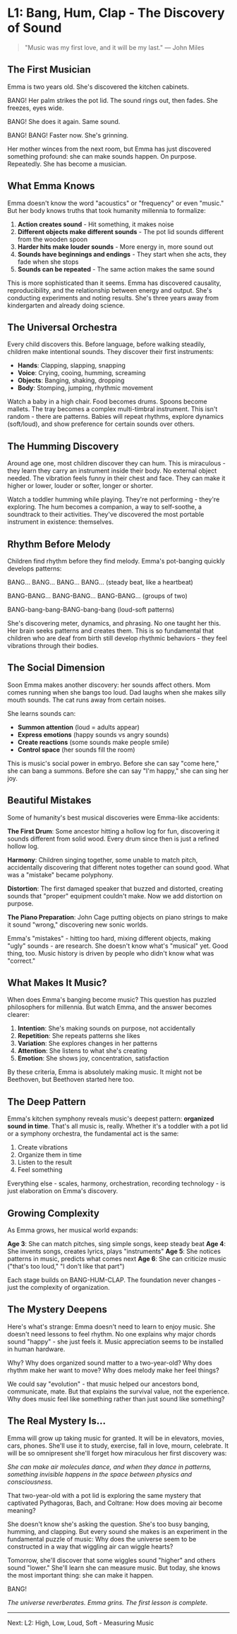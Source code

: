 # L1: Bang, Hum, Clap - The Discovery of Sound

> "Music was my first love, and it will be my last."
> — John Miles

## The First Musician

Emma is two years old. She's discovered the kitchen cabinets.

BANG! Her palm strikes the pot lid. The sound rings out, then fades. She freezes, eyes wide. 

BANG! She does it again. Same sound. 

BANG! BANG! Faster now. She's grinning.

Her mother winces from the next room, but Emma has just discovered something profound: she can make sounds happen. On purpose. Repeatedly. She has become a musician.

## What Emma Knows

Emma doesn't know the word "acoustics" or "frequency" or even "music." But her body knows truths that took humanity millennia to formalize:

1. **Action creates sound** - Hit something, it makes noise
2. **Different objects make different sounds** - The pot lid sounds different from the wooden spoon
3. **Harder hits make louder sounds** - More energy in, more sound out
4. **Sounds have beginnings and endings** - They start when she acts, they fade when she stops
5. **Sounds can be repeated** - The same action makes the same sound

This is more sophisticated than it seems. Emma has discovered causality, reproducibility, and the relationship between energy and output. She's conducting experiments and noting results. She's three years away from kindergarten and already doing science.

## The Universal Orchestra

Every child discovers this. Before language, before walking steadily, children make intentional sounds. They discover their first instruments:

- **Hands**: Clapping, slapping, snapping
- **Voice**: Crying, cooing, humming, screaming
- **Objects**: Banging, shaking, dropping
- **Body**: Stomping, jumping, rhythmic movement

Watch a baby in a high chair. Food becomes drums. Spoons become mallets. The tray becomes a complex multi-timbral instrument. This isn't random - there are patterns. Babies will repeat rhythms, explore dynamics (soft/loud), and show preference for certain sounds over others.

## The Humming Discovery

Around age one, most children discover they can hum. This is miraculous - they learn they carry an instrument inside their body. No external object needed. The vibration feels funny in their chest and face. They can make it higher or lower, louder or softer, longer or shorter.

Watch a toddler humming while playing. They're not performing - they're exploring. The hum becomes a companion, a way to self-soothe, a soundtrack to their activities. They've discovered the most portable instrument in existence: themselves.

## Rhythm Before Melody

Children find rhythm before they find melody. Emma's pot-banging quickly develops patterns:

BANG... BANG... BANG... BANG...
(steady beat, like a heartbeat)

BANG-BANG... BANG-BANG... BANG-BANG...
(groups of two)

BANG-bang-bang-BANG-bang-bang
(loud-soft patterns)

She's discovering meter, dynamics, and phrasing. No one taught her this. Her brain seeks patterns and creates them. This is so fundamental that children who are deaf from birth still develop rhythmic behaviors - they feel vibrations through their bodies.

## The Social Dimension

Soon Emma makes another discovery: her sounds affect others. Mom comes running when she bangs too loud. Dad laughs when she makes silly mouth sounds. The cat runs away from certain noises.

She learns sounds can:
- **Summon attention** (loud = adults appear)
- **Express emotions** (happy sounds vs angry sounds)
- **Create reactions** (some sounds make people smile)
- **Control space** (her sounds fill the room)

This is music's social power in embryo. Before she can say "come here," she can bang a summons. Before she can say "I'm happy," she can sing her joy.

## Beautiful Mistakes

Some of humanity's best musical discoveries were Emma-like accidents:

**The First Drum**: Some ancestor hitting a hollow log for fun, discovering it sounds different from solid wood. Every drum since then is just a refined hollow log.

**Harmony**: Children singing together, some unable to match pitch, accidentally discovering that different notes together can sound good. What was a "mistake" became polyphony.

**Distortion**: The first damaged speaker that buzzed and distorted, creating sounds that "proper" equipment couldn't make. Now we add distortion on purpose.

**The Piano Preparation**: John Cage putting objects on piano strings to make it sound "wrong," discovering new sonic worlds.

Emma's "mistakes" - hitting too hard, mixing different objects, making "ugly" sounds - are research. She doesn't know what's "musical" yet. Good thing, too. Music history is driven by people who didn't know what was "correct."

## What Makes It Music?

When does Emma's banging become music? This question has puzzled philosophers for millennia. But watch Emma, and the answer becomes clearer:

1. **Intention**: She's making sounds on purpose, not accidentally
2. **Repetition**: She repeats patterns she likes
3. **Variation**: She explores changes in her patterns
4. **Attention**: She listens to what she's creating
5. **Emotion**: She shows joy, concentration, satisfaction

By these criteria, Emma is absolutely making music. It might not be Beethoven, but Beethoven started here too.

## The Deep Pattern

Emma's kitchen symphony reveals music's deepest pattern: **organized sound in time**. That's all music is, really. Whether it's a toddler with a pot lid or a symphony orchestra, the fundamental act is the same:

1. Create vibrations
2. Organize them in time
3. Listen to the result
4. Feel something

Everything else - scales, harmony, orchestration, recording technology - is just elaboration on Emma's discovery.

## Growing Complexity

As Emma grows, her musical world expands:

**Age 3**: She can match pitches, sing simple songs, keep steady beat
**Age 4**: She invents songs, creates lyrics, plays "instruments" 
**Age 5**: She notices patterns in music, predicts what comes next
**Age 6**: She can criticize music ("that's too loud," "I don't like that part")

Each stage builds on BANG-HUM-CLAP. The foundation never changes - just the complexity of organization.

## The Mystery Deepens

Here's what's strange: Emma doesn't need to learn to enjoy music. She doesn't need lessons to feel rhythm. No one explains why major chords sound "happy" - she just feels it. Music appreciation seems to be installed in human hardware.

Why? Why does organized sound matter to a two-year-old? Why does rhythm make her want to move? Why does melody make her feel things?

We could say "evolution" - that music helped our ancestors bond, communicate, mate. But that explains the survival value, not the experience. Why does music feel like something rather than just sound like something?

## The Real Mystery Is...

Emma will grow up taking music for granted. It will be in elevators, movies, cars, phones. She'll use it to study, exercise, fall in love, mourn, celebrate. It will be so omnipresent she'll forget how miraculous her first discovery was:

*She can make air molecules dance, and when they dance in patterns, something invisible happens in the space between physics and consciousness.*

That two-year-old with a pot lid is exploring the same mystery that captivated Pythagoras, Bach, and Coltrane: How does moving air become meaning?

She doesn't know she's asking the question. She's too busy banging, humming, and clapping. But every sound she makes is an experiment in the fundamental puzzle of music: Why does the universe seem to be constructed in a way that wiggling air can wiggle hearts?

Tomorrow, she'll discover that some wiggles sound "higher" and others sound "lower." She'll learn she can measure music. But today, she knows the most important thing: she can make it happen.

BANG!

*The universe reverberates. Emma grins. The first lesson is complete.*

---

Next: L2: High, Low, Loud, Soft - Measuring Music